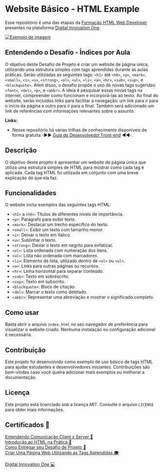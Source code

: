 # Website Básico - HTML Example

Esse repositório é uma das etapas da [Formação HTML Web Developer](https://web.dio.me/track/formacao-html-web-developer) presentes na plataforma [Digital Innovation One](https://www.dio.me/?ref=RE6NDV822B).

[![Exemplo de imagem](https://hermes.dio.me/tracks/62ed1f1d-8d76-4bbc-905f-e73d20cb82f5.png)]()


## Entendendo o Desafio - Índices por Aula

O objetivo deste Desafio de Projeto é criar um website de página única, utilizando uma estrutura simples com tags aprendidas durante as aulas práticas. Serão utilizadas as seguintes tags: `<h1>` até `<h6>`, `<p>`, `<mark>`, `<small>`, `<i>`, `<u>`, `<strong>`, `<ol>`, `<ul>`, `<li>`, `<a>`, `<hr>`, `<sub>`, `<sup>`, e `<blockquote>`. Além disso, o desafio propõe o uso de novas tags sugeridas: `<font>`, `<del>`, `<p>`, e `<abbr>`. A ideia é pesquisar essas novas tags na internet, compreender como funcionam e incorporá-las ao texto. Ao final do website, serão incluídos links para facilitar a navegação: um link para ir para o início da página e outro para ir para o final. Também será adicionado um link de referências com informações relevantes sobre o assunto.

**Links:**
- Nesse repositório há várias trilhas de conhecimento disponíveis de forma gratuita -►► [Guia do Desenvolvedor Front-end](https://github.com/arthurspk/guiadofrontend) ◄◄-.


## Descrição

O objetivo deste projeto é apresentar um website de página única que utiliza uma estrutura simples de HTML para mostrar como cada tag é aplicada. Cada tag HTML foi utilizada em conjunto com uma breve explicação do que ela faz.

## Funcionalidades

O website inclui exemplos das seguintes tags HTML:

- `<h1>` a `<h6>`: Títulos de diferentes níveis de importância.
- `<p>`: Parágrafo para exibir texto.
- `<mark>`: Destacar um trecho específico do texto.
- `<small>`: Exibir um texto com tamanho menor.
- `<i>`: Deixar o texto em itálico.
- `<u>`: Sublinhar o texto.
- `<strong>`: Deixar o texto em negrito para enfatizar.
- `<ol>`: Lista ordenada com numeração dos itens.
- `<ul>`: Lista não ordenada com marcadores.
- `<li>`: Elemento de lista, utilizado dentro de `<ol>` ou `<ul>`.
- `<a>`: Links para outras páginas ou recursos.
- `<hr>`: Linha horizontal para separar conteúdo.
- `<sub>`: Texto em sobrescrito.
- `<sup>`: Texto em subscrito.
- `<blockquote>`: Bloco de citação.
- `<del>`: Marcar o texto como deletado.
- `<abbr>`: Representar uma abreviação e mostrar o significado completo.

## Como usar

Basta abrir o arquivo `index.html` no seu navegador de preferência para visualizar o website criado. Nenhuma instalação ou configuração adicional é necessária.

## Contribuição

Este projeto foi desenvolvido como exemplo de uso básico de tags HTML para ajudar estudantes e desenvolvedores iniciantes. Contribuições são bem-vindas caso você queira adicionar mais exemplos ou melhorar a documentação.

## Licença

Este projeto está licenciado sob a licença MIT. Consulte o arquivo `LICENSE` para obter mais informações.

## Certificados 📝


[Entendendo Comunicação Client x Server 📜](https://www.dio.me/certificate/A2FE4B3A/share)  
[Introdução ao HTML na Prática 📜](https://www.dio.me/certificate/B0E30997/share)  
[Como Entregar seu Desafio de Projeto 📜](https://www.dio.me/certificate/67E6EC3D/share)  
[Criar Uma Página Web Utilizando as Tags Aprendidas 🎓 ](https://www.dio.me/certificate/85A70D0F/share)  

[Digital Innovation One 💻](https://www.dio.me/?ref=RE6NDV822B)
